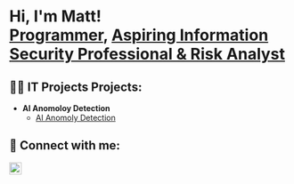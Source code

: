 <h1>Hi, I'm Matt! <br/><a href="https://github.com/Matt7546">Programmer</a>, <a href="https://www.linkedin.com/in/matthewthomas-c/">Aspiring Information Security Professional & Risk Analyst</a> <a /a></h1>

<h2>👨‍💻 IT Projects Projects:</h2>

- <b>AI Anomoloy Detection</b>
  - [AI Anomoly Detection](https://github.com/matt7546/LLMSupportedProgramRepair)

<h2> 🤳 Connect with me:</h2>

[<img align="left" alt="matthewthomas-c | LinkedIn" width="22px" src="https://cdn.jsdelivr.net/npm/simple-icons@v3/icons/linkedin.svg" />][linkedin]

[linkedin]: https://www.linkedin.com/in/matthewthomas-c

<!--
**joshmadakor1/joshmadakor1** is a ✨ _special_ ✨ repository because its `README.md` (this file) appears on your GitHub profile.

Here are some ideas to get you started:

- 🔭 I’m currently working on ...
- 🌱 I’m currently learning ...
- 👯 I’m looking to collaborate on ...
- 🤔 I’m looking for help with ...
- 💬 Ask me about ...
- 📫 How to reach me: ...
- 😄 Pronouns: ...
- ⚡ Fun fact: ...
-->
